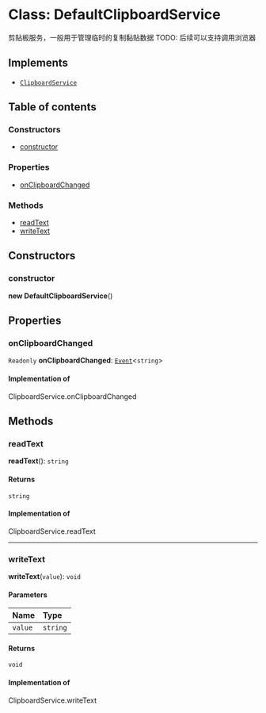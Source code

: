 # Class: DefaultClipboardService

剪贴板服务，一般用于管理临时的复制黏贴数据
TODO: 后续可以支持调用浏览器

## Implements

* [`ClipboardService`](/auto-docs/fixed-layout-editor/variables/ClipboardService-1.md)

## Table of contents

### Constructors

* [constructor](/auto-docs/fixed-layout-editor/classes/DefaultClipboardService.md#constructor)

### Properties

* [onClipboardChanged](/auto-docs/fixed-layout-editor/classes/DefaultClipboardService.md#onclipboardchanged)

### Methods

* [readText](/auto-docs/fixed-layout-editor/classes/DefaultClipboardService.md#readtext)
* [writeText](/auto-docs/fixed-layout-editor/classes/DefaultClipboardService.md#writetext)

## Constructors

### constructor

**new DefaultClipboardService**()

## Properties

### onClipboardChanged

`Readonly` **onClipboardChanged**: [`Event`](/auto-docs/fixed-layout-editor/interfaces/Event-1.md)<`string`>

#### Implementation of

ClipboardService.onClipboardChanged

## Methods

### readText

**readText**(): `string`

#### Returns

`string`

#### Implementation of

ClipboardService.readText

***

### writeText

**writeText**(`value`): `void`

#### Parameters

| Name | Type |
| :------ | :------ |
| `value` | `string` |

#### Returns

`void`

#### Implementation of

ClipboardService.writeText
